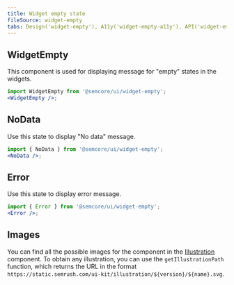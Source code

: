 ```yaml
---
title: Widget empty state
fileSource: widget-empty
tabs: Design('widget-empty'), A11y('widget-empty-a11y'), API('widget-empty-api'), Example('widget-empty-code'), Changelog('widget-empty-changelog')
---
```


## WidgetEmpty

This component is used for displaying message for "empty" states in the widgets.

```jsx
import WidgetEmpty from '@semcore/ui/widget-empty';
<WidgetEmpty />;
```

<TypesView type="WidgetEmptyProps" :types={...types} />

## NoData

Use this state to display "No data" message.

```jsx
import { NoData } from '@semcore/ui/widget-empty';
<NoData />;
```

<TypesView type="WidgetNoDataProps" :types={...types} />

## Error

Use this state to display error message.

```jsx
import { Error } from '@semcore/ui/widget-empty';
<Error />;
```

<TypesView type="WidgetErrorProps" :types={...types} />

## Images

You can find all the possible images for the component in the [Illustration](/style/illustration/illustration-api#getillustrationpath) component. To obtain any illustration, you can use the `getIllustrationPath` function, which returns the URL in the format `https://static.semrush.com/ui-kit/illustration/${version}/${name}.svg`.

<script setup>import { data as types } from '@types.data.ts';</script>